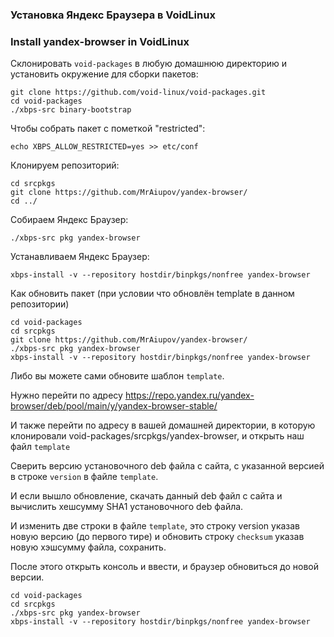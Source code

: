 ### Установка Яндекс Браузера в VoidLinux
### Install yandex-browser in VoidLinux

Склонировать `void-packages` в любую домашнюю директорию и установить окружение для сборки пакетов:
```
git clone https://github.com/void-linux/void-packages.git
cd void-packages
./xbps-src binary-bootstrap
```

Чтобы собрать пакет с пометкой "restricted":
```
echo XBPS_ALLOW_RESTRICTED=yes >> etc/conf
```

Клонируем репозиторий:
```
cd srcpkgs
git clone https://github.com/MrAiupov/yandex-browser/
cd ../
```

Собираем Яндекс Браузер:
```
./xbps-src pkg yandex-browser
```

Устанавливаем Яндекс Браузер:

```
xbps-install -v --repository hostdir/binpkgs/nonfree yandex-browser
```

Как обновить пакет (при условии что обновлён template в данном репозитории)

```
cd void-packages
cd srcpkgs
git clone https://github.com/MrAiupov/yandex-browser/
./xbps-src pkg yandex-browser
xbps-install -v --repository hostdir/binpkgs/nonfree yandex-browser
```

Либо вы можете сами обновите шаблон `template`.

Нужно перейти по адресу https://repo.yandex.ru/yandex-browser/deb/pool/main/y/yandex-browser-stable/

И также перейти по адресу в вашей домашней директории, в которую клонировали void-packages/srcpkgs/yandex-browser, и открыть наш файл `template`

Сверить версию установочного deb файла с сайта, с указанной версией в строке `version` в файле `template`.

И если вышло обновление, скачать данный deb файл с сайта и вычислить хешсумму SHA1 установочного deb файла.

И изменить две строки в файле `template`, это строку version указав новую версию (до первого тире) и обновить строку `checksum` указав новую хэшсумму файла, сохранить.

После этого открыть консоль и ввести, и браузер обновиться до новой версии.

```
cd void-packages
cd srcpkgs
./xbps-src pkg yandex-browser
xbps-install -v --repository hostdir/binpkgs/nonfree yandex-browser
```
